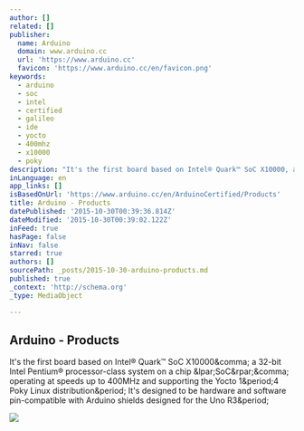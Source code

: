 ```yaml
---
author: []
related: []
publisher:
  name: Arduino
  domain: www.arduino.cc
  url: 'https://www.arduino.cc'
  favicon: 'https://www.arduino.cc/en/favicon.png'
keywords:
  - arduino
  - soc
  - intel
  - certified
  - galileo
  - ide
  - yocto
  - 400mhz
  - x10000
  - poky
description: "It's the first board based on Intel® Quark™ SoC X10000, a 32-bit Intel Pentium® processor-class system on a chip (SoC), operating at speeds up to 400MHz and supporting the Yocto 1.4 Poky Linux distribution. It's designed to be hardware and software pin-compatible with Arduino shields designed for the Uno R3."
inLanguage: en
app_links: []
isBasedOnUrl: 'https://www.arduino.cc/en/ArduinoCertified/Products'
title: Arduino - Products
datePublished: '2015-10-30T00:39:36.814Z'
dateModified: '2015-10-30T00:39:02.122Z'
inFeed: true
hasPage: false
inNav: false
starred: true
authors: []
sourcePath: _posts/2015-10-30-arduino-products.md
published: true
_context: 'http://schema.org'
_type: MediaObject

---
```

<article style=""><h1>Arduino - Products</h1><p>It's the first board based on Intel® Quark™ SoC X10000&amp;comma; a 32-bit Intel Pentium® processor-class system on a chip &amp;lpar;SoC&amp;rpar;&amp;comma; operating at speeds up to 400MHz and supporting the Yocto 1&amp;period;4 Poky Linux distribution&amp;period; It's designed to be hardware and software pin-compatible with Arduino shields designed for the Uno R3&amp;period;</p><img src="https://www.arduino.cc/en/uploads/ArduinoCertified/Intel_Edison_Arduino_thumbb.jpg" /></article>